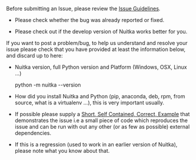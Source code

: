 Before submitting an Issue, please review the [Issue Guidelines](https://github.com/kayhayen/Nuitka/blob/master/CONTRIBUTING.md#submitting-an-issue).

* Please check whether the bug was already reported or fixed.

* Please check out if the develop version of Nuitka works better for you.

If you want to post a problem/bug, to help us understand and resolve your issue
please check that you have provided at least the information below, and discard
up to here:

*  Nuitka version, full Python version and Platform (Windows, OSX, Linux ...)

   python -m nuitka --version

*  How did you install Nuitka and Python (pip, anaconda, deb, rpm, from source,
   what is a virtualenv ...), this is very important usually.

*  If possible please supply a [Short, Self Contained, Correct, Example](http://sscce.org/)
   that demonstrates the issue i.e a small piece of code which reproduces
   the issue and can be run with out any other (or as few as possible)
   external dependencies.

*  If this is a regression (used to work in an earlier version of Nuitka),
   please note what you know about that.
